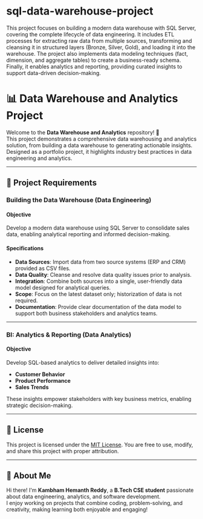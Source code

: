 # sql-data-warehouse-project
This project focuses on building a modern data warehouse with SQL Server, covering the complete lifecycle of data engineering. It includes ETL processes for extracting raw data from multiple sources, transforming and cleansing it in structured layers (Bronze, Silver, Gold), and loading it into the warehouse. The project also implements data modeling techniques (fact, dimension, and aggregate tables) to create a business-ready schema. Finally, it enables analytics and reporting, providing curated insights to support data-driven decision-making.

# 📊 Data Warehouse and Analytics Project  

Welcome to the **Data Warehouse and Analytics** repository! 🚀  
This project demonstrates a comprehensive data warehousing and analytics solution, from building a data warehouse to generating actionable insights. Designed as a portfolio project, it highlights industry best practices in data engineering and analytics.  

---

## 🚀 Project Requirements  

### Building the Data Warehouse (Data Engineering)  

#### Objective  
Develop a modern data warehouse using SQL Server to consolidate sales data, enabling analytical reporting and informed decision-making.  

#### Specifications  
- **Data Sources**: Import data from two source systems (ERP and CRM) provided as CSV files.  
- **Data Quality**: Cleanse and resolve data quality issues prior to analysis.  
- **Integration**: Combine both sources into a single, user-friendly data model designed for analytical queries.  
- **Scope**: Focus on the latest dataset only; historization of data is not required.  
- **Documentation**: Provide clear documentation of the data model to support both business stakeholders and analytics teams.  

---

### BI: Analytics & Reporting (Data Analytics)  

#### Objective  
Develop SQL-based analytics to deliver detailed insights into:  
- **Customer Behavior**  
- **Product Performance**  
- **Sales Trends**  

These insights empower stakeholders with key business metrics, enabling strategic decision-making.  

---

## 📜 License  
This project is licensed under the [MIT License](LICENSE). You are free to use, modify, and share this project with proper attribution.  

---

## 🌟 About Me  
Hi there! I'm **Kambham Hemanth Reddy**, a **B.Tech CSE student** passionate about data engineering, analytics, and software development.  
I enjoy working on projects that combine coding, problem-solving, and creativity, making learning both enjoyable and engaging!  
